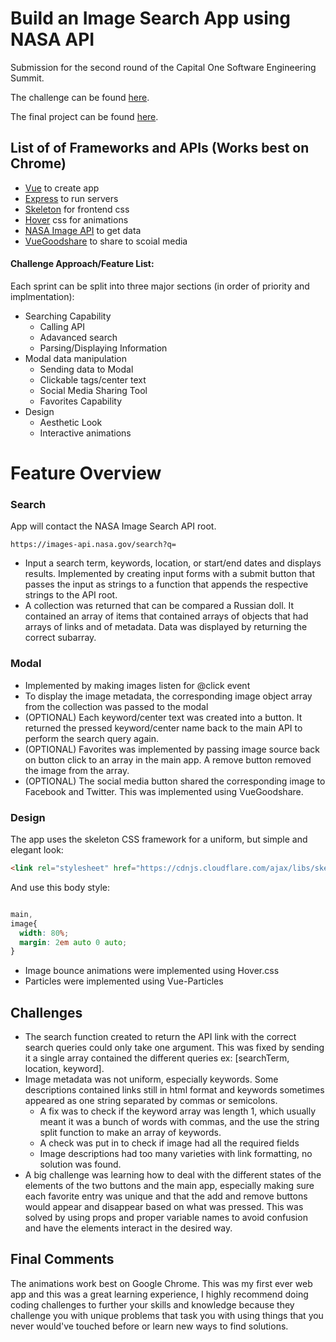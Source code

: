 # Build an Image Search App using NASA API

Submission for the second round of the Capital One Software Engineering Summit. 

The challenge can be found [here](https://www.mindsumo.com/contests/nasa-image-archive).

The final project can be found [here](https://phillippham-capitalone-nasa.herokuapp.com/?fbclid=IwAR2TiZuFdV0fE8mBv1vZzuWh874X1qxS9aMyKoPdRRIO633T5K2nY74UvTc).

## List of of Frameworks and APIs (Works best on Chrome)
* [Vue](https://vuejs.org/) to create app
* [Express](https://expressjs.com/) to run servers
* [Skeleton](http://getskeleton.com/) for frontend css
* [Hover](https://github.com/IanLunn/Hover) css for animations
* [NASA Image API](https://api.nasa.gov/api.html#Images) to get data
* [VueGoodshare](https://github.com/koddr/vue-goodshare/blob/master/src/VueGoodshare.vue) to share to scoial media

#### Challenge Approach/Feature List:
Each sprint can be split into three major sections (in order of priority and implmentation):
* Searching Capability
  * Calling API
  * Adavanced search
  * Parsing/Displaying Information
* Modal data manipulation
  * Sending data to Modal
  * Clickable tags/center text
  * Social Media Sharing Tool
  * Favorites Capability
* Design
  * Aesthetic Look
  * Interactive animations

# Feature Overview

### Search
App will contact the NASA Image Search API root.

`https://images-api.nasa.gov/search?q=`

* Input a search term, keywords, location, or start/end dates and displays results. Implemented by creating input forms with a submit button that passes the input as strings to a function that appends the respective strings to the API root.
* A collection was returned that can be compared a Russian doll. It contained an array of items that contained arrays of objects that had arrays of links and of metadata. Data was displayed by returning the correct subarray.


### Modal
* Implemented by making images listen for @click event
* To display the image metadata, the corresponding image object array from the collection was passed to the modal
* (OPTIONAL) Each keyword/center text was created into a button. It returned the pressed keyword/center name back to the main API to perform the search query again.
* (OPTIONAL) Favorites was implemented by passing image source back on button click to an array in the main app. A remove button removed the image from the array.
* (OPTIONAL) The social media button shared the corresponding image to Facebook and Twitter. This was implemented using VueGoodshare.

### Design
The app uses the skeleton CSS framework for a uniform, but simple and elegant look:

```html
<link rel="stylesheet" href="https://cdnjs.cloudflare.com/ajax/libs/skeleton/2.0.4/skeleton.min.css">
```

And use this body style:
```css

main,
image{
  width: 80%;
  margin: 2em auto 0 auto;
}

```
* Image bounce animations were implemented using Hover.css
* Particles were implemented using Vue-Particles

## Challenges
* The search function created to return the API link with the correct search queries could only take one argument. This was fixed by sending it a single array contained the different queries ex: [searchTerm, location, keyword].
* Image metadata was not uniform, especially keywords. Some descriptions contained links still in html format and keywords sometimes appeared as one string separated by commas or semicolons.
  * A fix was to check if the keyword array was length 1, which usually meant it was a bunch of words with commas, and the use the string split function to make an array of keywords.
  * A check was put in to check if image had all the required fields
  * Image descriptions had too many varieties with link formatting, no solution was found.
* A big challenge was learning how to deal with the different states of the elements of the two buttons and the main app, especially making sure each favorite entry was unique and that the add and remove buttons would appear and disappear based on what was pressed. This was solved by using props and proper variable names to avoid confusion and have the elements interact in the desired way.

## Final Comments
The animations work best on Google Chrome. This was my first ever web app and this was a great learning experience, I highly recommend doing coding challenges to further your skills and knowledge because they challenge you with unique problems that task you with using things that you never would've touched before or learn new ways to find solutions.
